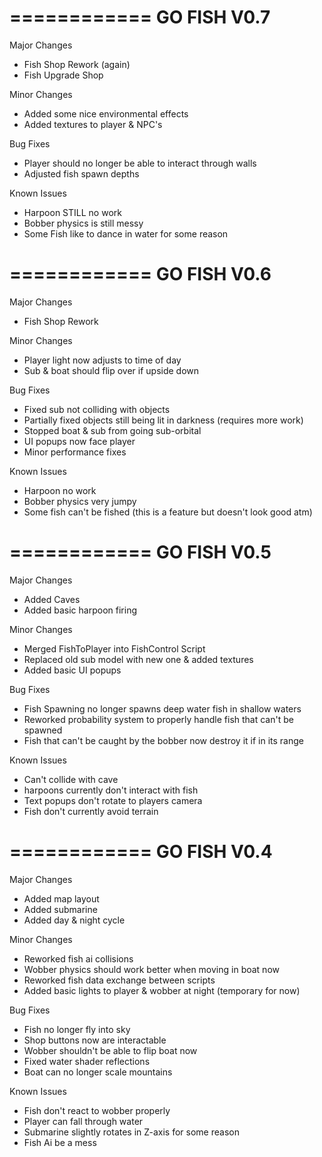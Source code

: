 ============
GO FISH V0.7
============

Major Changes
- Fish Shop Rework (again)
- Fish Upgrade Shop

Minor Changes
- Added some nice environmental effects
- Added textures to player & NPC's

Bug Fixes
- Player should no longer be able to interact through walls
- Adjusted fish spawn depths

Known Issues
- Harpoon STILL no work
- Bobber physics is still messy
- Some Fish like to dance in water for some reason

============
GO FISH V0.6
============
Major Changes
- Fish Shop Rework

Minor Changes
- Player light now adjusts to time of day
- Sub & boat should flip over if upside down

Bug Fixes
- Fixed sub not colliding with objects
- Partially fixed objects still being lit in darkness (requires more work)
- Stopped boat & sub from going sub-orbital
- UI popups now face player
- Minor performance fixes

Known Issues
- Harpoon no work
- Bobber physics very jumpy
- Some fish can't be fished (this is a feature but doesn't look good atm) 

============
GO FISH V0.5
============
Major Changes
- Added Caves
- Added basic harpoon firing

Minor Changes
- Merged FishToPlayer into FishControl Script
- Replaced old sub model with new one & added textures
- Added basic UI popups

Bug Fixes
- Fish Spawning no longer spawns deep water fish in shallow waters
- Reworked probability system to properly handle fish that can't be spawned
- Fish that can't be caught by the bobber now destroy it if in its range

Known Issues
- Can't collide with cave
- harpoons currently don't interact with fish
- Text popups don't rotate to players camera
- Fish don't currently avoid terrain

============
GO FISH V0.4
============

Major Changes
- Added map layout
- Added submarine
- Added day & night cycle

Minor Changes
- Reworked fish ai collisions
- Wobber physics should work better when moving in boat now
- Reworked fish data exchange between scripts
- Added basic lights to player & wobber at night (temporary for now)

Bug Fixes
- Fish no longer fly into sky
- Shop buttons now are interactable
- Wobber shouldn't be able to flip boat now
- Fixed water shader reflections
- Boat can no longer scale mountains

Known Issues
- Fish don't react to wobber properly
- Player can fall through water
- Submarine slightly rotates in Z-axis for some reason
- Fish Ai be a mess



